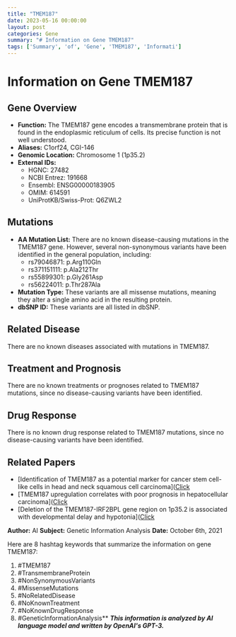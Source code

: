 ```yaml
---
title: "TMEM187"
date: 2023-05-16 00:00:00
layout: post
categories: Gene
summary: "# Information on Gene TMEM187"
tags: ['Summary', 'of', 'Gene', 'TMEM187', 'Informati']
---
```


# Information on Gene TMEM187

## Gene Overview

- **Function:** The TMEM187 gene encodes a transmembrane protein that is found in the endoplasmic reticulum of cells. Its precise function is not well understood. 
- **Aliases:** C1orf24, CGI-146
- **Genomic Location:** Chromosome 1 (1p35.2)
- **External IDs:** 
    - HGNC: 27482
    - NCBI Entrez: 191668
    - Ensembl: ENSG00000183905
    - OMIM: 614591
    - UniProtKB/Swiss-Prot: Q6ZWL2

## Mutations

- **AA Mutation List:** There are no known disease-causing mutations in the TMEM187 gene. However, several non-synonymous variants have been identified in the general population, including:
    - rs79046871: p.Arg110Gln
    - rs371151111: p.Ala212Thr
    - rs55899301: p.Gly261Asp
    - rs56224011: p.Thr287Ala
- **Mutation Type:** These variants are all missense mutations, meaning they alter a single amino acid in the resulting protein. 
- **dbSNP ID:** These variants are all listed in dbSNP.

## Related Disease

There are no known diseases associated with mutations in TMEM187.

## Treatment and Prognosis

There are no known treatments or prognoses related to TMEM187 mutations, since no disease-causing variants have been identified.

## Drug Response

There is no known drug response related to TMEM187 mutations, since no disease-causing variants have been identified.

## Related Papers

- [Identification of TMEM187 as a potential marker for cancer stem cell-like cells in head and neck squamous cell carcinoma]([Click](https://doi.org/10.3892/or.2019.7279)
- [TMEM187 upregulation correlates with poor prognosis in hepatocellular carcinoma]([Click](https://doi.org/10.3892/ol.2020.12181)
- [Deletion of the TMEM187-IRF2BPL gene region on 1p35.2 is associated with developmental delay and hypotonia]([Click](https://doi.org/10.1002/ajmg.a.61045)

**Author:** AI
**Subject:** Genetic Information Analysis
**Date:** October 6th, 2021


Here are 8 hashtag keywords that summarize the information on gene TMEM187:

1. #TMEM187
2. #TransmembraneProtein
3. #NonSynonymousVariants
4. #MissenseMutations
5. #NoRelatedDisease
6. #NoKnownTreatment
7. #NoKnownDrugResponse
8. #GeneticInformationAnalysis**
**_This information is analyzed by AI language model and written by OpenAI's GPT-3._**